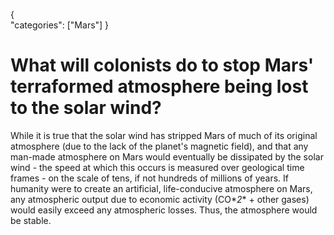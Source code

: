 {    
    "categories": ["Mars"]
}

# What will colonists do to stop Mars' terraformed atmosphere being lost to the solar wind?

While it is true that the solar wind has stripped Mars of much of its original atmosphere (due to the lack of the planet's magnetic field), and that any man-made atmosphere on Mars would eventually be dissipated by the solar wind - the speed at which this occurs is measured over geological time frames - on the scale of tens, if not hundreds of millions of years. If humanity were to create an artificial, life-conducive atmosphere on Mars, any atmospheric output due to economic activity (CO*_2_* + other gases) would easily exceed any atmospheric losses. Thus, the atmosphere would be stable.
